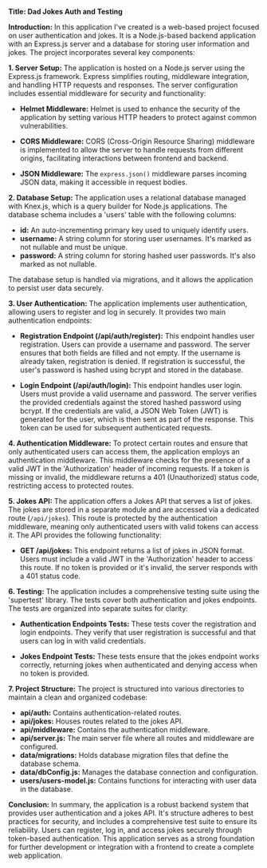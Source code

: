 **Title: Dad Jokes Auth and Testing**

**Introduction:**
In this application I've created is a web-based project focused on user authentication and jokes. It is a Node.js-based backend application with an Express.js server and a database for storing user information and jokes. The project incorporates several key components:

**1. Server Setup:**
The application is hosted on a Node.js server using the Express.js framework. Express simplifies routing, middleware integration, and handling HTTP requests and responses. The server configuration includes essential middleware for security and functionality:

- **Helmet Middleware:** Helmet is used to enhance the security of the application by setting various HTTP headers to protect against common vulnerabilities.
  
- **CORS Middleware:** CORS (Cross-Origin Resource Sharing) middleware is implemented to allow the server to handle requests from different origins, facilitating interactions between frontend and backend.

- **JSON Middleware:** The `express.json()` middleware parses incoming JSON data, making it accessible in request bodies.

**2. Database Setup:**
The application uses a relational database managed with Knex.js, which is a query builder for Node.js applications. The database schema includes a 'users' table with the following columns:

- **id:** An auto-incrementing primary key used to uniquely identify users.
- **username:** A string column for storing user usernames. It's marked as not nullable and must be unique.
- **password:** A string column for storing hashed user passwords. It's also marked as not nullable.

The database setup is handled via migrations, and it allows the application to persist user data securely.

**3. User Authentication:**
The application implements user authentication, allowing users to register and log in securely. It provides two main authentication endpoints:

- **Registration Endpoint (/api/auth/register):** This endpoint handles user registration. Users can provide a username and password. The server ensures that both fields are filled and not empty. If the username is already taken, registration is denied. If registration is successful, the user's password is hashed using bcrypt and stored in the database.

- **Login Endpoint (/api/auth/login):** This endpoint handles user login. Users must provide a valid username and password. The server verifies the provided credentials against the stored hashed password using bcrypt. If the credentials are valid, a JSON Web Token (JWT) is generated for the user, which is then sent as part of the response. This token can be used for subsequent authenticated requests.

**4. Authentication Middleware:**
To protect certain routes and ensure that only authenticated users can access them, the application employs an authentication middleware. This middleware checks for the presence of a valid JWT in the 'Authorization' header of incoming requests. If a token is missing or invalid, the middleware returns a 401 (Unauthorized) status code, restricting access to protected routes.

**5. Jokes API:**
The application offers a Jokes API that serves a list of jokes. The jokes are stored in a separate module and are accessed via a dedicated route (`/api/jokes`). This route is protected by the authentication middleware, meaning only authenticated users with valid tokens can access it. The API provides the following functionality:

- **GET /api/jokes:** This endpoint returns a list of jokes in JSON format. Users must include a valid JWT in the 'Authorization' header to access this route. If no token is provided or it's invalid, the server responds with a 401 status code.

**6. Testing:**
The application includes a comprehensive testing suite using the 'supertest' library. The tests cover both authentication and jokes endpoints. The tests are organized into separate suites for clarity:

- **Authentication Endpoints Tests:** These tests cover the registration and login endpoints. They verify that user registration is successful and that users can log in with valid credentials.

- **Jokes Endpoint Tests:** These tests ensure that the jokes endpoint works correctly, returning jokes when authenticated and denying access when no token is provided.

**7. Project Structure:**
The project is structured into various directories to maintain a clean and organized codebase:

- **api/auth:** Contains authentication-related routes.
- **api/jokes:** Houses routes related to the jokes API.
- **api/middleware:** Contains the authentication middleware.
- **api/server.js:** The main server file where all routes and middleware are configured.
- **data/migrations:** Holds database migration files that define the database schema.
- **data/dbConfig.js:** Manages the database connection and configuration.
- **users/users-model.js:** Contains functions for interacting with user data in the database.

**Conclusion:**
In summary, the application is a robust backend system that provides user authentication and a jokes API. It's structure adheres to best practices for security, and includes a comprehensive test suite to ensure its reliability. Users can register, log in, and access jokes securely through token-based authentication. This application serves as a strong foundation for further development or integration with a frontend to create a complete web application.
